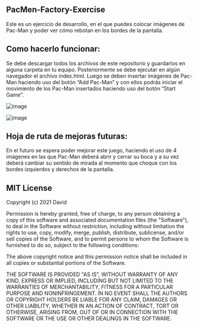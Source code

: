 ## PacMen-Factory-Exercise

Este es un ejercicio de desarrollo, en el que puedes colocar imágenes de Pac-Man y poder ver cómo rebotan en los bordes de la pantalla.

## Como hacerlo funcionar:

Se debe descargar todos los archivos de este repositorio y guardarlos en alguna carpeta en tu equipo. Posteriormente se debe ejecutar en algún navegador el archivo index.html. Luego se deben insertar imágenes de Pac-Man haciendo uso del botón “Add Pac-Man” y con ellos podrás iniciar el movimiento de los Pac-Man insertados haciendo uso del botón “Start Game”.

![image](https://user-images.githubusercontent.com/87394787/133843500-2b9219a3-b78d-440c-b708-0972d9d26bca.png)

![image](https://user-images.githubusercontent.com/87394787/133843894-36eaebcb-ccbe-4149-8e7e-8771f863b061.png)



## Hoja de ruta de mejoras futuras:

En el futuro se espera poder mejorar este juego, haciendo el uso de 4 imágenes en las que Pac-Man deberá abrir y cerrar su boca y a su vez deberá cambiar su sentido de mirada al momento que choque con los bordes izquierdos y derechos de la pantalla.

## MIT License

Copyright (c) 2021 David

Permission is hereby granted, free of charge, to any person obtaining a copy
of this software and associated documentation files (the "Software"), to deal
in the Software without restriction, including without limitation the rights
to use, copy, modify, merge, publish, distribute, sublicense, and/or sell
copies of the Software, and to permit persons to whom the Software is
furnished to do so, subject to the following conditions:

The above copyright notice and this permission notice shall be included in all
copies or substantial portions of the Software.

THE SOFTWARE IS PROVIDED "AS IS", WITHOUT WARRANTY OF ANY KIND, EXPRESS OR
IMPLIED, INCLUDING BUT NOT LIMITED TO THE WARRANTIES OF MERCHANTABILITY,
FITNESS FOR A PARTICULAR PURPOSE AND NONINFRINGEMENT. IN NO EVENT SHALL THE
AUTHORS OR COPYRIGHT HOLDERS BE LIABLE FOR ANY CLAIM, DAMAGES OR OTHER
LIABILITY, WHETHER IN AN ACTION OF CONTRACT, TORT OR OTHERWISE, ARISING FROM,
OUT OF OR IN CONNECTION WITH THE SOFTWARE OR THE USE OR OTHER DEALINGS IN THE
SOFTWARE.
